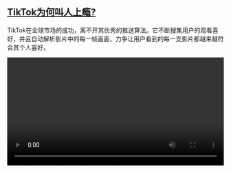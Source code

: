<!--1629550026000-->
[TikTok为何叫人上瘾?](https://www.dw.com/zh/TikTok%E4%B8%BA%E4%BD%95%E5%8F%AB%E4%BA%BA%E4%B8%8A%E7%98%BE?/a-58879966)
------

<p>TikTok在全球市场的成功，离不开其优秀的推送算法。它不断搜集用户的观看喜好，并且自动解析影片中的每一帧画面，力争让用户看到的每一支影片都越来越符合其个人喜好。</small></p><video src="https://tvdownloaddw-a.akamaihd.net/dwtv_video/flv/vdt_zh/2021/bchi210816_001_180cetiktok_sd_sor.mp4" controls style="width:100%"></video>
